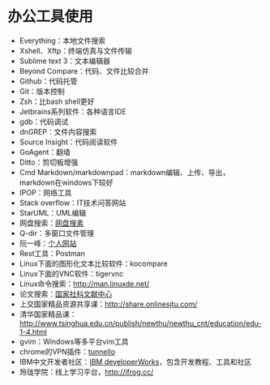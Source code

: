 # 办公工具使用
 - Everything：本地文件搜索
 - Xshell、Xftp：终端仿真与文件传输
 - Sublime text 3：文本编辑器
 - Beyond Compare：代码、文件比较合并
 - Github：代码托管
 - Git：版本控制
 - Zsh：比bash shell更好
 - Jetbrains系列软件：各种语言IDE
 - gdb：代码调试
 - dnGREP：文件内容搜索
 - Source Insight：代码阅读软件
 - GoAgent：翻墙
 - Ditto：剪切板增强
 - Cmd Markdown/markdownpad：markdown编辑、上传、导出，markdown在windows下较好
 - IPOP：网络工具
 - Stack overflow：IT技术问答网站
 - StarUML：UML编辑
 - 网盘搜索：[网盘搜素](http://www.wangpansou.cn/ "点击进入")
 - Q-dir：多窗口文件管理
 - 阮一峰：[个人网站](http://www.ruanyifeng.com/home.html)
 - Rest工具：Postman
 - Linux下面的图形化文本比较软件：kocompare
 - Linux下面的VNC软件：tigervnc
 - Linux命令搜索：http://man.linuxde.net/
 - 论文搜索：[国家社科文献中心](http://ncpssd.org/index.aspx)
 - 上交国家精品资源共享课：http://share.onlinesjtu.com/
 - 清华国家精品课：http://www.tsinghua.edu.cn/publish/newthu/newthu_cnt/education/edu-1-4.html
 - gvim：Windows等多平台vim工具
 - chrome的VPN插件：[tunnello](https://tunnello.com)
 - IBM中文开发者社区：[IBM developerWorks](https://www.ibm.com/developerworks/cn/)，包含开发教程、工具和社区
 - 玲珑学院：线上学习平台，http://ifrog.cc/
